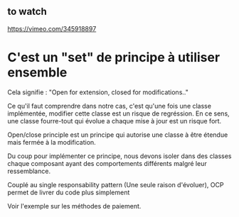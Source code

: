 ## to watch
https://vimeo.com/345918897


# C'est un "set" de principe à utiliser ensemble

Cela signifie : "Open for extension, closed for modifications.."

Ce qu'il faut comprendre dans notre cas, c'est qu'une fois une classe implémentée, modifier cette classe est un risque
de regréssion. En ce sens, une classe fourre-tout qui évolue a chaque mise à jour est un risque fort.

Open/close principle est un principe qui autorise une classe à être étendue mais fermée à la modification.

Du coup pour implémenter ce principe, nous devons isoler dans des classes chaque composant ayant des comportements
différents malgré leur ressemblance.

Couplé au single responsability pattern (Une seule raison d'évoluer), OCP permet de livrer du code plus simplement

Voir l'exemple sur les méthodes de paiement.
